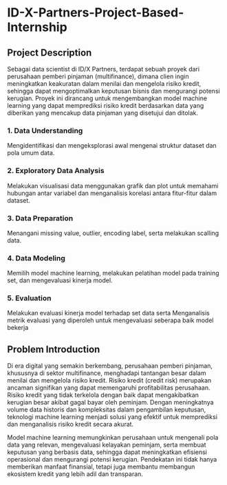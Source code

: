 # ID-X-Partners-Project-Based-Internship

## Project Description
Sebagai data scientist di ID/X Partners, terdapat sebuah proyek dari perusahaan pemberi pinjaman (multifinance), dimana clien ingin meningkatkan keakuratan dalam menilai dan mengelola risiko kredit, sehingga dapat mengoptimalkan keputusan bisnis dan mengurangi potensi kerugian. Proyek ini dirancang untuk mengembangkan model machine learning yang dapat memprediksi risiko kredit berdasarkan data yang diberikan yang mencakup data pinjaman yang disetujui dan ditolak. 
### 1. Data Understanding
Mengidentifikasi dan mengeksplorasi awal mengenai struktur dataset dan pola umum data.
### 2. Exploratory Data Analysis
Melakukan visualisasi data menggunakan grafik dan plot untuk memahami hubungan antar variabel dan menganalisis korelasi antara fitur-fitur dalam dataset.
### 3. Data Preparation
Menangani missing value, outlier, encoding label, serta melakukan scalling data.
### 4. Data Modeling
Memilih model machine learning, melakukan pelatihan model pada training set, dan mengevaluasi kinerja model.
### 5. Evaluation
Melakukan evaluasi kinerja model terhadap set data serta Menganalisis metrik evaluasi yang diperoleh untuk mengevaluasi seberapa baik model bekerja

## Problem Introduction
Di era digital yang semakin berkembang, perusahaan pemberi pinjaman, khususnya di sektor multifinance, menghadapi tantangan besar dalam menilai dan mengelola risiko kredit. Risiko kredit (credit risk) merupakan ancaman signifikan yang dapat memengaruhi profitabilitas perusahaan. Risiko kredit yang tidak terkelola dengan baik dapat mengakibatkan kerugian besar akibat gagal bayar oleh peminjam. Dengan meningkatnya volume data historis dan kompleksitas dalam pengambilan keputusan, teknologi machine learning menjadi solusi yang efektif untuk memprediksi dan menganalisis risiko kredit secara akurat.

Model machine learning memungkinkan perusahaan untuk mengenali pola data yang relevan, mengevaluasi kelayakan peminjam, serta membuat keputusan yang berbasis data, sehingga dapat meningkatkan efisiensi operasional dan mengurangi potensi kerugian. Pendekatan ini tidak hanya memberikan manfaat finansial, tetapi juga membantu membangun ekosistem kredit yang lebih adil dan transparan.
